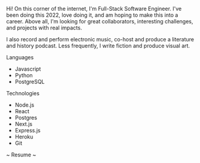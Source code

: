Hi! On this corner of the internet, I'm Full-Stack Software Engineer. I've been doing this 2022, love doing it, and am hoping to make this into a career. Above all, I'm looking for great collaborators, interesting challenges, and projects with real impacts.

I also record and perform electronic music, co-host and produce a literature and history podcast. Less frequently, I write fiction and produce visual art.

Languages
- Javascript
- Python
- PostgreSQL

Technologies
- Node.js
- React
- Postgres
- Next.js
- Express.js
- Heroku
- Git

~ Resume ~